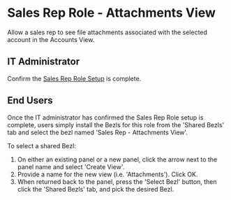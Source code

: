 # Sales Rep Role - Attachments View

Allow a sales rep to see file attachments associated with the selected account in the Accounts View.

## IT Administrator

Confirm the [Sales Rep Role Setup](https://github.com/bezlio/bezlio-apps/tree/master/roles/sales-rep) is complete.

## End Users
Once the IT administrator has confirmed the Sales Rep Role setup is complete, users simply install the Bezls for this role from the 'Shared Bezls' tab and select the bezl named 'Sales Rep - Attachments View'.

To select a shared Bezl:

1. On either an existing panel or a new panel, click the arrow next to the panel name and select 'Create View'.
2. Provide a name for the new view (i.e. 'Attachments').  Click OK.
3. When returned back to the panel, press the 'Select Bezl' button, then click the 'Shared Bezls' tab, and pick the desired Bezl.